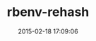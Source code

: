 ---
layout: post
title:  "rbenv-rehash"
repo:   "ryansouza/rbenv-rehash"
date:   2015-02-18 17:09:06
gemurl: http://github.com/ryansouza/rbenv-rehash
---